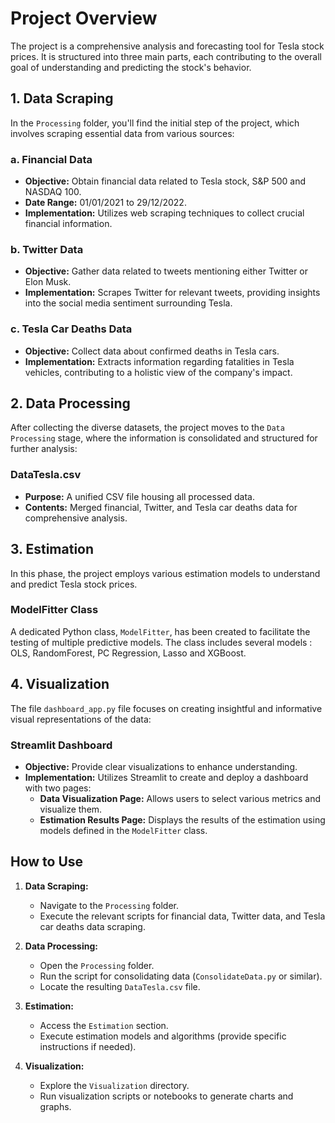 # Project Overview

The project is a comprehensive analysis and forecasting tool for Tesla stock prices. It is structured into three main parts, each contributing to the overall goal of understanding and predicting the stock's behavior.

## 1. Data Scraping

In the `Processing` folder, you'll find the initial step of the project, which involves scraping essential data from various sources:

### a. Financial Data
- **Objective:** Obtain financial data related to Tesla stock, S&P 500 and NASDAQ 100.
- **Date Range:** 01/01/2021 to 29/12/2022.
- **Implementation:** Utilizes web scraping techniques to collect crucial financial information.

### b. Twitter Data
- **Objective:** Gather data related to tweets mentioning either Twitter or Elon Musk.
- **Implementation:** Scrapes Twitter for relevant tweets, providing insights into the social media sentiment surrounding Tesla.

### c. Tesla Car Deaths Data
- **Objective:** Collect data about confirmed deaths in Tesla cars.
- **Implementation:** Extracts information regarding fatalities in Tesla vehicles, contributing to a holistic view of the company's impact.

## 2. Data Processing

After collecting the diverse datasets, the project moves to the `Data Processing` stage, where the information is consolidated and structured for further analysis:

### DataTesla.csv
- **Purpose:** A unified CSV file housing all processed data.
- **Contents:** Merged financial, Twitter, and Tesla car deaths data for comprehensive analysis.

## 3. Estimation

In this phase, the project employs various estimation models to understand and predict Tesla stock prices.

### ModelFitter Class
A dedicated Python class, `ModelFitter`, has been created to facilitate the testing of multiple predictive models. The class includes several models : OLS, RandomForest, PC Regression, Lasso and XGBoost.


## 4. Visualization

The file `dashboard_app.py` file focuses on creating insightful and informative visual representations of the data:

### Streamlit Dashboard
- **Objective:** Provide clear visualizations to enhance understanding.
- **Implementation:** Utilizes Streamlit to create and deploy a dashboard with two pages:
    - **Data Visualization Page:** Allows users to select various metrics and visualize them.
    - **Estimation Results Page:** Displays the results of the estimation using models defined in the `ModelFitter` class.

## How to Use

1. **Data Scraping:**
   - Navigate to the `Processing` folder.
   - Execute the relevant scripts for financial data, Twitter data, and Tesla car deaths data scraping.

2. **Data Processing:**
   - Open the `Processing` folder.
   - Run the script for consolidating data (`ConsolidateData.py` or similar).
   - Locate the resulting `DataTesla.csv` file.

3. **Estimation:**
   - Access the `Estimation` section.
   - Execute estimation models and algorithms (provide specific instructions if needed).

4. **Visualization:**
   - Explore the `Visualization` directory.
   - Run visualization scripts or notebooks to generate charts and graphs.

